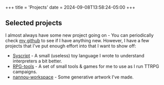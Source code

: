 +++
title = 'Projects'
date = 2024-09-08T13:58:24-05:00
+++

## Selected projects

I almost always have some new project going on - You can periodically check [my github](https://github.com/SLaGrave) to see if I have anything new. However, I have a few projects that I've put enough effort into that I want to show off:

 - [Syscript](https://samlagrave.com/syscript) - A small (useless) toy language I wrote to understand interpreters a bit better.
 - [RPG-tools](https://samlagrave.com/rpg-tools) - A set of small tools & games for me to use as I run TTRPG campaigns.
 - [nannou-workspace](https://github.com/SLaGrave/nannou-workspace) - Some generative artwork I've made.
